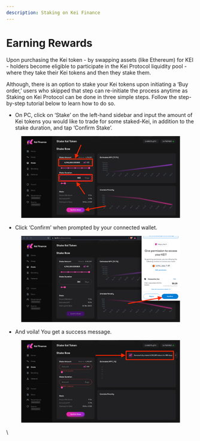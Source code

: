 ```yaml
---
description: Staking on Kei Finance
---
```


# Earning Rewards

Upon purchasing the Kei token - by swapping assets (like Ethereum) for KEI - holders become eligible to participate in the Kei Protocol liquidity pool - where they take their Kei tokens and then they stake them.

Although, there is an option to stake your Kei tokens upon initiating a ‘Buy order,’ users who skipped that step can re-initiate the process anytime as Staking on Kei Protocol can be done in three simple steps. Follow the step-by-step tutorial below to learn how to do so.

* On PC, click on ‘Stake’ on the left-hand sidebar and input the amount of Kei tokens you would like to trade for some staked-Kei, in addition to the stake duration, and tap ‘Confirm Stake’.

<figure><img src="../.gitbook/assets/image (19).png" alt=""><figcaption></figcaption></figure>

* Click ‘Confirm’ when prompted by your connected wallet.

<figure><img src="../.gitbook/assets/image (17) (1).png" alt=""><figcaption></figcaption></figure>

* And voila! You get a success message.

<figure><img src="../.gitbook/assets/image (7) (1).png" alt=""><figcaption></figcaption></figure>

\






